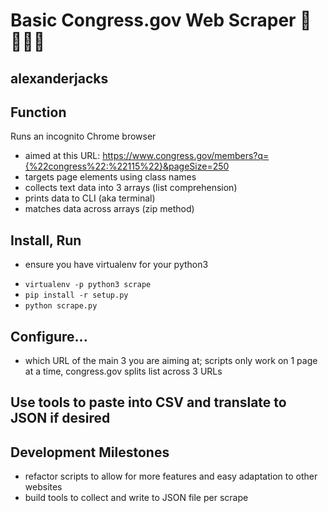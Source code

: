 # Basic Congress.gov Web Scraper 🐍🇺🇸🤓
## alexanderjacks

## Function
Runs an incognito Chrome browser
+ aimed at this URL: https://www.congress.gov/members?q={%22congress%22:%22115%22}&pageSize=250
+ targets page elements using class names
+ collects text data into 3 arrays (list comprehension)
+ prints data to CLI (aka terminal)
+ matches data across arrays (zip method)

## Install, Run
+ ensure you have virtualenv for your python3
- ```virtualenv -p python3 scrape```
- ```pip install -r setup.py```
- ```python scrape.py```

## Configure...
- which URL of the main 3 you are aiming at; scripts only work on 1 page at a time, congress.gov splits list across 3 URLs

## Use tools to paste into CSV and translate to JSON if desired

## Development Milestones
+ refactor scripts to allow for more features and easy adaptation to other websites
+ build tools to collect and write to JSON file per scrape
